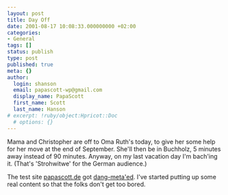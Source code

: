 ```yaml
---
layout: post
title: Day Off
date: 2001-08-17 10:08:33.000000000 +02:00
categories:
- General
tags: []
status: publish
type: post
published: true
meta: {}
author:
  login: shanson
  email: papascott-wp@gmail.com
  display_name: PapaScott
  first_name: Scott
  last_name: Hanson
# excerpt: !ruby/object:Hpricot::Doc
  # options: {}
---
```

<p>Mama and Christopher are off to Oma Ruth's today, to give her some help for her move at the end of September. She'll then be in Buchholz,  5 minutes away instead of 90 minutes. Anyway, on my last vacation day I'm bach'ing it. (That's 'Strohwitwe' for the German audience.)</p>
<p>The test site <a href="http://www.papascott.de">papascott.de</a> got <a href="http://www.dangerousmeta.com/posts/01/20010816">dang-meta'ed</a>. I've started putting up some real content so that the folks don't get too bored.</p>
